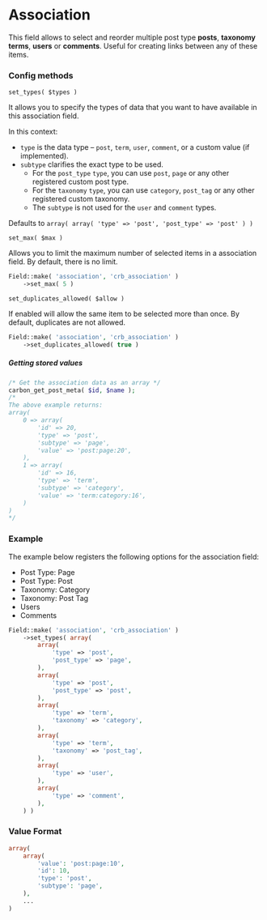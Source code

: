 # Association

This field allows to select and reorder multiple post type **posts**, **taxonomy terms**, **users** or **comments**. Useful for creating links between any of these items.

### Config methods

`set_types( $types )`

It allows you to specify the types of data that you want to have available in this association field.

In this context:

* `type` is the data type – `post`, `term`, `user`, `comment`, or a custom value (if implemented).
* `subtype` clarifies the exact type to be used. 
    * For the `post_type` `type`, you can use `post`, `page` or any other registered custom post type. 
    * For the `taxonomy` `type`, you can use `category`, `post_tag` or any other registered custom taxonomy. 
    * The `subtype` is not used for the `user` and `comment` types.

Defaults to `array( array( 'type' => 'post', 'post_type' => 'post' ) )`

`set_max( $max )`

Allows you to limit the maximum number of selected items in a association field. By default, there is no limit.

```php
Field::make( 'association', 'crb_association' )
    ->set_max( 5 )
```

`set_duplicates_allowed( $allow )`

If enabled will allow the same item to be selected more than once. By default, duplicates are not allowed.

```php
Field::make( 'association', 'crb_association' )
    ->set_duplicates_allowed( true )
```

##### Getting stored values

```php
/* Get the association data as an array */
carbon_get_post_meta( $id, $name );
/*
The above example returns: 
array( 
    0 => array(
        'id' => 20,
        'type' => 'post',
        'subtype' => 'page',
        'value' => 'post:page:20',
    ), 
    1 => array(
        'id' => 16,
        'type' => 'term',
        'subtype' => 'category',
        'value' => 'term:category:16',
    )
)
*/
```

### Example

The example below registers the following options for the association field:

* Post Type: Page
* Post Type: Post
* Taxonomy: Category
* Taxonomy: Post Tag
* Users
* Comments

```php
Field::make( 'association', 'crb_association' )
    ->set_types( array(
        array(
            'type' => 'post',
            'post_type' => 'page',
        ),
        array(
            'type' => 'post',
            'post_type' => 'post',
        ),
        array(
            'type' => 'term',
            'taxonomy' => 'category',
        ),
        array(
            'type' => 'term',
            'taxonomy' => 'post_tag',
        ),
        array(
            'type' => 'user',
        ),
        array(
            'type' => 'comment',
        ),
    ) )
```

### Value Format

```php
array(
    array(
        'value': 'post:page:10',
        'id': 10,
        'type': 'post',
        'subtype': 'page',
    ),
    ...
)
```